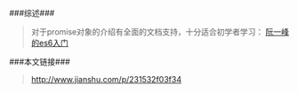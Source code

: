 
###综述###
> 对于promise对象的介绍有全面的文档支持，十分适合初学者学习：
> [阮一峰的es6入门](http://es6.ruanyifeng.com/#docs/promise)

###本文链接###
> http://www.jianshu.com/p/231532f03f34
